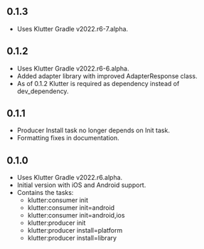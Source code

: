 ## 0.1.3
* Uses Klutter Gradle v2022.r6-7.alpha.

## 0.1.2
* Uses Klutter Gradle v2022.r6-6.alpha.
* Added adapter library with improved AdapterResponse class.
* As of 0.1.2 Klutter is required as dependency instead of dev_dependency.

## 0.1.1
* Producer Install task no longer depends on Init task.
* Formatting fixes in documentation.

## 0.1.0
* Uses Klutter Gradle v2022.r6.alpha.
* Initial version with iOS and Android support.
* Contains the tasks:
  * klutter:consumer init
  * klutter:consumer init=android
  * klutter:consumer init=android,ios
  * klutter:producer init
  * klutter:producer install=platform
  * klutter:producer install=library